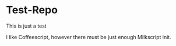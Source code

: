 # Test-Repo
This is just a test

I like Coffeescript, however there must be just enough Milkscript init.
